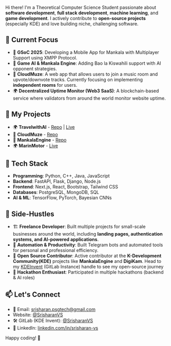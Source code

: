 Hi there! I'm a Theoretical Computer Science Student passionate about **software development**, **full stack development**, **machine learning**, and **game development**. I actively contribute to **open-source projects** (especially KDE) and love building niche, challenging software.

## 🚀 Current Focus
- 🎯 **GSoC 2025**: Developing a Mobile App for Mankala with Multiplayer Support using XMPP Protocol.
- 🔬 **Game AI & Mankala Engine**: Adding Bao la Kiswahili support with AI opponent strategies.
- 🎵 **CloudMuze**: A web app that allows users to join a music room and upvote/downvote tracks. Currently focusing on implementing **independent rooms** for users.
- 🌍 **Decentralized Uptime Monitor (Web3 SaaS)**: A blockchain-based service where validators from around the world monitor website uptime.

## 📌 My Projects
- 🌍 **TravelwithAI** - [Repo](https://github.com/SrisharanVS/TravelwithAI) | [Live](https://travelwithai.vercel.app/)
- 🎵 **CloudMuze** - [Repo](https://github.com/SrisharanVS/CloudMuze)
- 🔬 **MankalaEngine** - [Repo](https://invent.kde.org/srisharanvs/mankalaengine)
- 🌍 **MarinMotor** - [Live](https://marinmotor.be)

## 🔨 Tech Stack
- **Programming**: Python, C++, Java, JavaScript
- **Backend**: FastAPI, Flask, Django, Node.js
- **Frontend**: Next.js, React, Bootstrap, Tailwind CSS
- **Databases**: PostgreSQL, MongoDB, SQL
- **AI & ML**: TensorFlow, PyTorch, Bayesian CNNs

## 💼 Side-Hustles
- 🏗️ **Freelance Developer**: Built multiple projects for small-scale businesses around the world, including **landing pages, authentication systems, and AI-powered applications**.
- 🔧 **Automation & Productivity**: Built Telegram bots and automated tools for personal and professional efficiency.
- 🎯 **Open Source Contributor**: Active contributor at the **K-Development Community(KDE)** projects like **MankalaEngine** and **DigiKam**. Head to my [KDEInvent](https://invent.kde.org/srisharanvs) (GitLab Instance) handle to see my open-source journey
- 🚀 **Hackathon Enthusiast**: Participated in multiple hackathons (backend & AI roles)

## 📫 Let's Connect
- 📧 Email: srisharan.psgtech@gmail.com
- Website: [@SrisharanVS](https://srisharanvs.github.io)
- 🛠️ GitLab (KDE Invent): [@SrisharanVS](https://invent.kde.org/srisharanvs)
- 💼 LinkedIn: [linkedin.com/in/srisharan-vs](https://www.linkedin.com/in/srisharan-vs/)

Happy coding! 🚀
